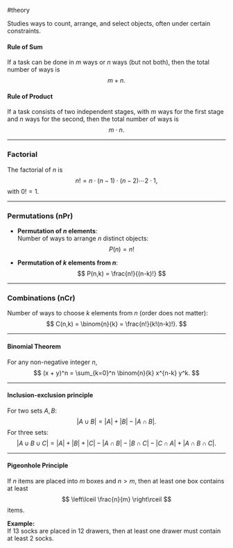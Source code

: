 #theory 

Studies ways to count, arrange, and select objects, often under certain constraints.

#### Rule of Sum
If a task can be done in $m$ ways or $n$ ways (but not both), then the total number of ways is
$$
m + n.
$$

#### Rule of Product
If a task consists of two independent stages, with $m$ ways for the first stage and $n$ ways for the second, then the total number of ways is
$$
m \cdot n.
$$

---
### Factorial
The factorial of $n$ is
$$
n! = n \cdot (n-1) \cdot (n-2) \cdots 2 \cdot 1,
$$
with $0! = 1$.

---
### Permutations (nPr)

- **Permutation of $n$ elements**:  
  Number of ways to arrange $n$ distinct objects:
  $$
  P(n) = n!
  $$

- **Permutation of $k$ elements from $n$**:  
  $$
  P(n,k) = \frac{n!}{(n-k)!}
  $$

---
### Combinations (nCr)

Number of ways to choose $k$ elements from $n$ (order does not matter):
$$
C(n,k) = \binom{n}{k} = \frac{n!}{k!(n-k)!}.
$$

---
#### Binomial Theorem
For any non-negative integer $n$,
$$
(x + y)^n = \sum_{k=0}^n \binom{n}{k} x^{n-k} y^k.
$$

---
#### Inclusion-exclusion principle
For two sets $A, B$:
$$
|A \cup B| = |A| + |B| - |A \cap B|.
$$
For three sets:
$$
|A \cup B \cup C| = |A| + |B| + |C| - |A \cap B| - |B \cap C| - |C \cap A| + |A \cap B \cap C|.
$$

---
#### Pigeonhole Principle

If $n$ items are placed into $m$ boxes and $n > m$, then at least one box contains at least
$$
\left\lceil \frac{n}{m} \right\rceil
$$
items.

**Example:**  
If 13 socks are placed in 12 drawers, then at least one drawer must contain at least 2 socks.